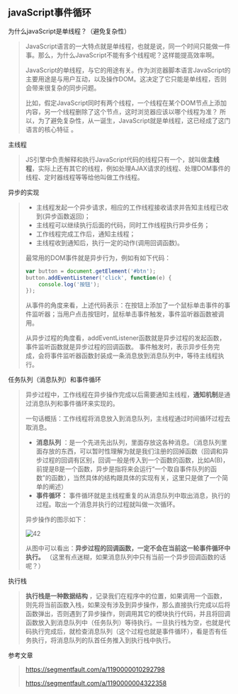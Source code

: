 ## javaScript事件循环

为什么javaScript是单线程？（避免复杂性）

> JavaScript语言的一大特点就是单线程，也就是说，同一个时间只能做一件事。那么，为什么JavaScript不能有多个线程呢？这样能提高效率啊。 
>
> JavaScript的单线程，与它的用途有关。作为浏览器脚本语言JavaScript的主要用途是与用户互动，以及操作DOM。这决定了它只能是单线程，否则会带来很复杂的同步问题。
>
> 比如，假定JavaScript同时有两个线程，一个线程在某个DOM节点上添加内容，另一个线程删除了这个节点，这时浏览器应该以哪个线程为准？ 所以，为了避免复杂性，从一诞生，JavaScript就是单线程，这已经成了这门语言的核心特征 。

主线程

> JS引擎中负责解释和执行JavaScript代码的线程只有一个，就叫做**主线程**，实际上还有其它的线程，例如处理AJAX请求的线程、处理DOM事件的线程、定时器线程等等给他叫做工作线程。

异步的实现

> - 主线程发起一个异步请求，相应的工作线程接收请求并告知主线程已收到(异步函数返回)； 
> - 主线程可以继续执行后面的代码，同时工作线程执行异步任务； 
> - 工作线程完成工作后，通知主线程； 
> - 主线程收到通知后，执行一定的动作(调用回调函数)。 
>
> 最常用的DOM事件就是异步行为，例如有如下代码：
>
> ```javaScript
> var button = document.getElement('#btn');
> button.addEventListener('click', function(e) {
>     console.log('按钮');
> });
> ```
>
> 从事件的角度来看，上述代码表示：在按钮上添加了一个鼠标单击事件的事件监听器；当用户点击按钮时，鼠标单击事件触发，事件监听器函数被调用。 
>
> 从异步过程的角度看，addEventListener函数就是异步过程的发起函数，事件监听函数就是异步过程的回调函数。 事件触发时，表示异步任务完成，会将事件监听器函数封装成一条消息放到消息队列中，等待主线程执行。 

任务队列（消息队列）和事件循环

> 异步过程中，工作线程在异步操作完成以后需要通知主线程，**通知机制**是通过消息队列和事件循环来实现的。
>
> 一句话概括：工作线程将消息放入到消息队列，主线程通过时间循环过程去取消息。
>
> - **消息队列** ：是一个先进先出队列，里面存放这各种消息。（消息队列里面存放的东西，可以暂时性理解为就是我们注册的回掉函数（回调和异步过程的回调有区别，回调一般是传入到一个函数的函数，比如A(B)，前提是B是一个函数，异步是指将来会运行“一个取自事件队列的函数”的函数），当然具体的结构跟具体的实现有关，这里只是做了一个简单的阐述）
> - **事件循环：** 事件循环就是主线程重复的从消息队列中取出消息，执行的过程。取出一个消息并执行的过程就叫做一次循环。
>
> 异步操作的图示如下：
>
> ![42](https://github.com/LQ55/notes/blob/master/%E4%BB%93%E5%BA%93%E5%9B%BE%E5%BA%93/42.png)
>
> 从图中可以看出：**异步过程的回调函数，一定不会在当前这一轮事件循环中执行。** （这里有点迷糊，如果消息队列中只有当前一个异步回调函数的话呢？）

执行栈

> **执行栈是一种数据结构** ，记录我们在程序中的位置，如果调用一个函数，则先将当前函数入栈，如果没有涉及到异步操作，那么直接执行完成以后将函数弹出，否则遇到了异步操作，则调用其它的模块执行代码，并且将回调函数放入到消息队列中（任务队列）等待执行。一旦执行栈为空，也就是代码执行完成后，就检查消息队列（这个过程也就是事件循环），看是否有任务执行，将消息队列的队首任务推入到执行栈中执行。



参考文章

> https://segmentfault.com/a/1190000010292798
>
> https://segmentfault.com/a/1190000004322358